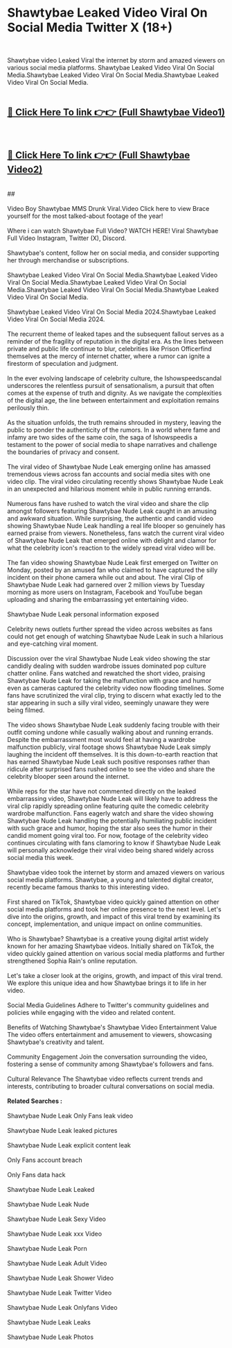 # Shawtybae Leaked Video Viral On Social Media Twitter X (18+) <br>
<br>

Shawtybae video Leaked Viral the internet by storm and amazed viewers on various social media platforms. Shawtybae Leaked Video Viral On Social Media.Shawtybae Leaked Video Viral On Social Media.Shawtybae Leaked Video Viral On Social Media.<br>
 <br>

##  <a href="https://play.trustnlinepharmacy.us?title=Full Shawtybae&ref=git">🔴 Click Here To link 👉👉 (Full Shawtybae Video1)</a><br>
  <br>

##  <a href="https://play.trustnlinepharmacy.us?title=Full Shawtybae&ref=git">🔴 Click Here To link 👉👉 (Full Shawtybae Video2)</a><br>
  <br>
  ##


  <br>

  <br>
Video Boy Shawtybae MMS Drunk Viral.Video Click here to view Brace yourself for the most talked-about footage of the year!
<br><br>
Where i can watch Shawtybae Full Video? WATCH HERE! Viral Shawtybae Full Video Instagram, Twitter (X), Discord.
<br><br>
Shawtybae's content, follow her on social media, and consider supporting her through merchandise or subscriptions.
<br><br>
Shawtybae Leaked Video Viral On Social Media.Shawtybae Leaked Video Viral On Social Media.Shawtybae Leaked Video Viral On Social Media.Shawtybae Leaked Video Viral On Social Media.Shawtybae Leaked Video Viral On Social Media.
<br><br>
Shawtybae Leaked Video Viral On Social Media 2024.Shawtybae Leaked Video Viral On Social Media 2024.
<br><br>
The recurrent theme of leaked tapes and the subsequent fallout serves as a reminder of the fragility of reputation in the digital era. As the lines between private and public life continue to blur, celebrities like Prison Officerfind themselves at the mercy of internet chatter, where a rumor can ignite a firestorm of speculation and judgment.
<br><br>
In the ever evolving landscape of celebrity culture, the Ishowspeedscandal underscores the relentless pursuit of sensationalism, a pursuit that often comes at the expense of truth and dignity. As we navigate the complexities of the digital age, the line between entertainment and exploitation remains perilously thin.
<br><br>
As the situation unfolds, the truth remains shrouded in mystery, leaving the public to ponder the authenticity of the rumors. In a world where fame and infamy are two sides of the same coin, the saga of Ishowspeedis a testament to the power of social media to shape narratives and challenge the boundaries of privacy and consent.
<br><br>
The viral video of Shawtybae Nude Leak emerging online has amassed tremendous views across fan accounts and social media sites with one video clip. The viral video circulating recently shows Shawtybae Nude Leak in an unexpected and hilarious moment while in public running errands.
<br><br>
Numerous fans have rushed to watch the viral video and share the clip amongst followers featuring Shawtybae Nude Leak caught in an amusing and awkward situation. While surprising, the authentic and candid video showing Shawtybae Nude Leak handling a real life blooper so genuinely has earned praise from viewers. Nonetheless, fans watch the current viral video of Shawtybae Nude Leak that emerged online with delight and clamor for what the celebrity icon's reaction to the widely spread viral video will be.
<br><br>
The fan video showing Shawtybae Nude Leak first emerged on Twitter on Monday, posted by an amused fan who claimed to have captured the silly incident on their phone camera while out and about. The viral Clip of Shawtybae Nude Leak had garnered over 2 million views by Tuesday morning as more users on Instagram, Facebook and YouTube began uploading and sharing the embarrassing yet entertaining video.
<br><br>
Shawtybae Nude Leak personal information exposed
<br><br>
Celebrity news outlets further spread the video across websites as fans could not get enough of watching Shawtybae Nude Leak in such a hilarious and eye-catching viral moment.
<br><br>
Discussion over the viral Shawtybae Nude Leak video showing the star candidly dealing with sudden wardrobe issues dominated pop culture chatter online. Fans watched and rewatched the short video, praising Shawtybae Nude Leak for taking the malfunction with grace and humor even as cameras captured the celebrity video now flooding timelines. Some fans have scrutinized the viral clip, trying to discern what exactly led to the star appearing in such a silly viral video, seemingly unaware they were being filmed.
<br><br>
The video shows Shawtybae Nude Leak suddenly facing trouble with their outfit coming undone while casually walking about and running errands. Despite the embarrassment most would feel at having a wardrobe malfunction publicly, viral footage shows Shawtybae Nude Leak simply laughing the incident off themselves. It is this down-to-earth reaction that has earned Shawtybae Nude Leak such positive responses rather than ridicule after surprised fans rushed online to see the video and share the celebrity blooper seen around the internet.
<br><br>
While reps for the star have not commented directly on the leaked embarrassing video, Shawtybae Nude Leak will likely have to address the viral clip rapidly spreading online featuring quite the comedic celebrity wardrobe malfunction. Fans eagerly watch and share the video showing Shawtybae Nude Leak handling the potentially humiliating public incident with such grace and humor, hoping the star also sees the humor in their candid moment going viral too. For now, footage of the celebrity video continues circulating with fans clamoring to know if Shawtybae Nude Leak will personally acknowledge their viral video being shared widely across social media this week.
<br><br>
Shawtybae video took the internet by storm and amazed viewers on various social media platforms. Shawtybae, a young and talented digital creator, recently became famous thanks to this interesting video.
<br><br>
First shared on TikTok, Shawtybae video quickly gained attention on other social media platforms and took her online presence to the next level. Let's dive into the origins, growth, and impact of this viral trend by examining its concept, implementation, and unique impact on online communities.
<br><br>
Who is Shawtybae? Shawtybae is a creative young digital artist widely known for her amazing Shawtybae videos. Initially shared on TikTok, the video quickly gained attention on various social media platforms and further strengthened Sophia Rain's online reputation.
<br><br>
Let's take a closer look at the origins, growth, and impact of this viral trend. We explore this unique idea and how Shawtybae brings it to life in her video.
<br><br>
Social Media Guidelines Adhere to Twitter's community guidelines and policies while engaging with the video and related content.
<br><br>
Benefits of Watching Shawtybae's Shawtybae Video Entertainment Value The video offers entertainment and amusement to viewers, showcasing Shawtybae's creativity and talent.
<br><br>
Community Engagement Join the conversation surrounding the video, fostering a sense of community among Shawtybae's followers and fans.
<br><br>
Cultural Relevance The Shawtybae video reflects current trends and interests, contributing to broader cultural conversations on social media.
<br><br>
<strong>Related Searches :</strong>
<br><br>
Shawtybae Nude Leak Only Fans leak video
<br><br>
Shawtybae Nude Leak leaked pictures
<br><br>
Shawtybae Nude Leak explicit content leak
<br><br>
Only Fans account breach
<br><br>
Only Fans data hack
<br><br>
Shawtybae Nude Leak Leaked
<br><br>
Shawtybae Nude Leak Nude
<br><br>
Shawtybae Nude Leak Sexy Video
<br><br>
Shawtybae Nude Leak xxx Video
<br><br>
Shawtybae Nude Leak Porn
<br><br>
Shawtybae Nude Leak Adult Video
<br><br>
Shawtybae Nude Leak Shower Video
<br><br>
Shawtybae Nude Leak Twitter Video
<br><br>
Shawtybae Nude Leak Onlyfans Video
<br><br>
Shawtybae Nude Leak Leaks
<br><br>
Shawtybae Nude Leak Photos